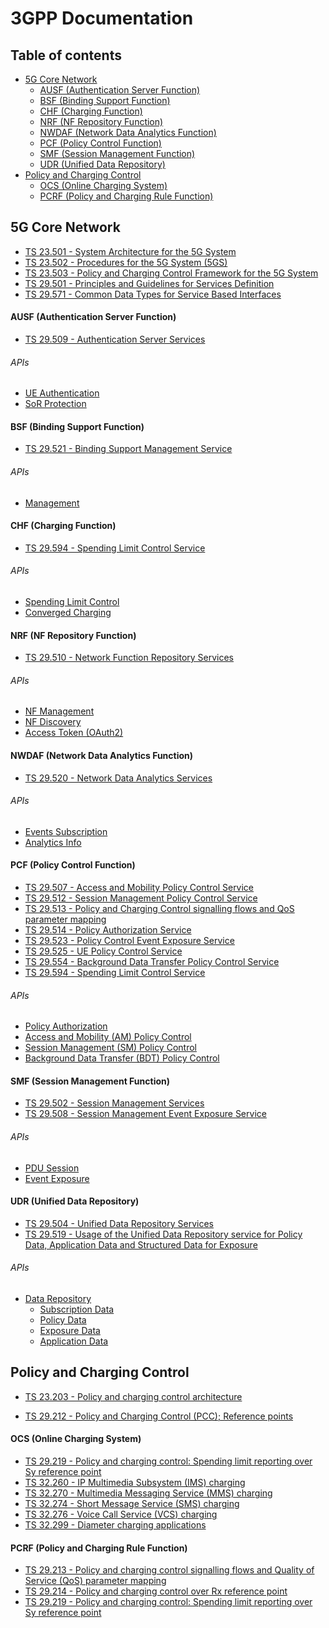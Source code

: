 # 3GPP Documentation

## Table of contents
* [5G Core Network](#5GCoreNetwork)
  * [AUSF (Authentication Server Function)](#AUSF)
  * [BSF (Binding Support Function)](#BSF)
  * [CHF (Charging Function)](#CHF)
  * [NRF (NF Repository Function)](#NRF)
  * [NWDAF (Network Data Analytics Function)](#NDAF)
  * [PCF (Policy Control Function)](#PCF)
  * [SMF (Session Management Function)](#SMF)
  * [UDR (Unified Data Repository)](#UDR)
* [Policy and Charging Control](#PCC)
   * [OCS (Online Charging System)](#OCS)
   * [PCRF (Policy and Charging Rule Function)](#PCRF)
   
## 5G Core Network <a name="5GCoreNetwork"></a>
* [TS 23.501 - System Architecture for the 5G System](https://github.com/emanuelfreitas/3gpp-documentation/tree/master/documentation/TS%2023.501%20-%20System%20Architecture%20for%20the%205G%20System)
* [TS 23.502 - Procedures for the 5G System (5GS)](https://github.com/emanuelfreitas/3gpp-documentation/tree/master/documentation/TS%2023.502%20-%20Procedures%20for%20the%205G%20System%20(5GS))
* [TS 23.503 - Policy and Charging Control Framework for the 5G System](https://github.com/emanuelfreitas/3gpp-documentation/tree/master/documentation/TS%2023.503%20-%20Policy%20and%20Charging%20Control%20Framework%20for%20the%205G%20System)
* [TS 29.501 - Principles and Guidelines for Services Definition](https://github.com/emanuelfreitas/3gpp-documentation/tree/master/documentation/TS%2029.501%20-%20Principles%20and%20Guidelines%20for%20Services%20Definition)
* [TS 29.571 - Common Data Types for Service Based Interfaces](https://github.com/emanuelfreitas/3gpp-documentation/tree/master/documentation/TS%2029.571%20-%20Common%20Data%20Types%20for%20Service%20Based%20Interfaces)

#### AUSF (Authentication Server Function)
* [TS 29.509 - Authentication Server Services](https://github.com/emanuelfreitas/3gpp-documentation/tree/master/documentation/TS%2029.509%20-%20Authentication%20Server%20Services)
###### APIs
* [UE Authentication](https://editor.swagger.io/?url=https://raw.githubusercontent.com/jdegre/5GC_APIs/master/TS29509_Nausf_UEAuthentication.yaml)
* [SoR Protection](https://editor.swagger.io/?url=https://raw.githubusercontent.com/jdegre/5GC_APIs/master/TS29509_Nausf_SoRProtection.yaml)

#### BSF (Binding Support Function)<a name="BSF"></a>
* [TS 29.521 - Binding Support Management Service](https://github.com/emanuelfreitas/3gpp-documentation/tree/master/documentation/TS%2029.521%20-%20Binding%20Support%20Management%20Service)
###### APIs
* [Management](https://editor.swagger.io/?url=https://raw.githubusercontent.com/jdegre/5GC_APIs/master/TS29521_Nbsf_Management.yaml)

#### CHF (Charging Function) <a name="CHF"></a>
* [TS 29.594 - Spending Limit Control Service](https://github.com/emanuelfreitas/3gpp-documentation/tree/master/documentation/TS%2029.594%20-%20Spending%20Limit%20Control%20Service)
###### APIs
* [Spending Limit Control](https://editor.swagger.io/?url=https://raw.githubusercontent.com/jdegre/5GC_APIs/master/TS29594_Nchf_SpendingLimitControl.yaml)
* [Converged Charging](https://editor.swagger.io/?url=https://raw.githubusercontent.com/jdegre/5GC_APIs/master/TS32291_Nchf_ConvergedCharging.yaml)

#### NRF (NF Repository Function) <a name="NRF"></a>
* [TS 29.510 - Network Function Repository Services](https://github.com/emanuelfreitas/3gpp-documentation/tree/master/documentation/TS%2029.510%20-%20Network%20Function%20Repository%20Services)

###### APIs
* [NF Management](https://editor.swagger.io/?url=https://raw.githubusercontent.com/jdegre/5GC_APIs/master/TS29510_Nnrf_NFManagement.yaml)
* [NF Discovery](https://editor.swagger.io/?url=https://raw.githubusercontent.com/jdegre/5GC_APIs/master/TS29510_Nnrf_NFDiscovery.yaml)
* [Access Token (OAuth2)](https://editor.swagger.io/?url=https://raw.githubusercontent.com/jdegre/5GC_APIs/master/TS29510_Nnrf_AccessToken.yaml)

#### NWDAF (Network Data Analytics Function) <a name="NDAF"></a>
* [TS 29.520 - Network Data Analytics Services](https://github.com/emanuelfreitas/3gpp-documentation/tree/master/documentation/TS%2029.520%20-%20Network%20Data%20Analytics%20Services)
###### APIs
* [Events Subscription](https://editor.swagger.io/?url=https://raw.githubusercontent.com/jdegre/5GC_APIs/master/TS29520_Nnwdaf_EventsSubscription.yaml)
* [Analytics Info](https://editor.swagger.io/?url=https://raw.githubusercontent.com/jdegre/5GC_APIs/master/TS29520_Nnwdaf_AnalyticsInfo.yaml)

#### PCF (Policy Control Function) <a name="PCF"></a>
* [TS 29.507 - Access and Mobility Policy Control Service](https://github.com/emanuelfreitas/3gpp-documentation/tree/master/documentation/TS%2029.507%20-%20Access%20and%20Mobility%20Policy%20Control%20Service)
* [TS 29.512 - Session Management Policy Control Service](https://github.com/emanuelfreitas/3gpp-documentation/tree/master/documentation/TS%2029.512%20-%20Session%20Management%20Policy%20Control%20Service)
* [TS 29.513 - Policy and Charging Control signalling flows and QoS parameter mapping](https://github.com/emanuelfreitas/3gpp-documentation/tree/master/documentation/TS%2029.513%20-%20Policy%20and%20Charging%20Control%20signalling%20flows%20and%20QoS%20parameter%20mapping)
* [TS 29.514 - Policy Authorization Service](https://github.com/emanuelfreitas/3gpp-documentation/tree/master/documentation/TS%2029.514%20-%20Policy%20Authorization%20Service)
* [TS 29.523 - Policy Control Event Exposure Service](https://github.com/emanuelfreitas/3gpp-documentation/tree/master/documentation/TS%2029.523%20-%20Policy%20Control%20Event%20Exposure%20Service)
* [TS 29.525 - UE Policy Control Service](https://github.com/emanuelfreitas/3gpp-documentation/tree/master/documentation/TS%2029.525%20-%20UE%20Policy%20Control%20Service)
* [TS 29.554 - Background Data Transfer Policy Control Service](https://github.com/emanuelfreitas/3gpp-documentation/tree/master/documentation/TS%2029.554%20-%20Background%20Data%20Transfer%20Policy%20Control%20Service)
* [TS 29.594 - Spending Limit Control Service](https://github.com/emanuelfreitas/3gpp-documentation/tree/master/documentation/TS%2029.594%20-%20Spending%20Limit%20Control%20Service)
###### APIs
* [Policy Authorization](https://editor.swagger.io/?url=https://raw.githubusercontent.com/jdegre/5GC_APIs/master/TS29514_Npcf_PolicyAuthorization.yaml)
* [Access and Mobility (AM) Policy Control](https://editor.swagger.io/?url=https://raw.githubusercontent.com/jdegre/5GC_APIs/master/TS29507_Npcf_AMPolicyControl.yaml)
* [Session Management (SM) Policy Control](https://editor.swagger.io/?url=https://raw.githubusercontent.com/jdegre/5GC_APIs/master/TS29512_Npcf_SMPolicyControl.yaml)
* [Background Data Transfer (BDT) Policy Control](https://editor.swagger.io/?url=https://raw.githubusercontent.com/jdegre/5GC_APIs/master/TS29554_Npcf_BDTPolicyControl.yaml)

#### SMF (Session Management Function)<a name="SMF"></a>
* [TS 29.502 - Session Management Services](https://github.com/emanuelfreitas/3gpp-documentation/tree/master/documentation/TS%2029.502%20-%20Session%20Management%20Services)
* [TS 29.508 - Session Management Event Exposure Service](https://github.com/emanuelfreitas/3gpp-documentation/tree/master/documentation/TS%2029.508%20-%20Session%20Management%20Event%20Exposure%20Service)
###### APIs
* [PDU Session](https://editor.swagger.io/?url=https://raw.githubusercontent.com/jdegre/5GC_APIs/master/TS29502_Nsmf_PDUSession.yaml)
* [Event Exposure](https://editor.swagger.io/?url=https://raw.githubusercontent.com/jdegre/5GC_APIs/master/TS29508_Nsmf_EventExposure.yaml)

#### UDR (Unified Data Repository) <a name="UDR"></a>
* [TS 29.504 - Unified Data Repository Services](https://github.com/emanuelfreitas/3gpp-documentation/tree/master/documentation/TS%2029.504%20-%20Unified%20Data%20Repository%20Services)
* [TS 29.519 - Usage of the Unified Data Repository service for Policy Data, Application Data and Structured Data for Exposure](https://github.com/emanuelfreitas/3gpp-documentation/tree/master/documentation/TS%2029.519%20-%20Usage%20of%20the%20Unified%20Data%20Repository%20service%20for%20Policy%20Data%2C%20Application%20Data%20and%20Structured%20Data%20for%20Exposure)
###### APIs
* [Data Repository](https://editor.swagger.io/?url=https://raw.githubusercontent.com/jdegre/5GC_APIs/master/TS29504_Nudr_DataRepository.yaml)
  * [Subscription Data](https://editor.swagger.io/?url=https://raw.githubusercontent.com/jdegre/5GC_APIs/master/TS29505_Subscription_Data.yaml)
  * [Policy Data](https://editor.swagger.io/?url=https://raw.githubusercontent.com/jdegre/5GC_APIs/master/TS29519_Policy_Data.yaml)
  * [Exposure Data](https://editor.swagger.io/?url=https://raw.githubusercontent.com/jdegre/5GC_APIs/master/TS29519_Exposure_Data.yaml)
  * [Application Data](https://editor.swagger.io/?url=https://raw.githubusercontent.com/jdegre/5GC_APIs/master/TS29519_Application_Data.yaml)

## Policy and Charging Control <a name="PCC"></a>
* [TS 23.203 - Policy and charging control architecture](https://github.com/emanuelfreitas/3gpp-documentation/tree/master/documentation/TS%2023.203%20-%20Policy%20and%20charging%20control%20architecture)

* [TS 29.212 - Policy and Charging Control (PCC); Reference points](https://github.com/emanuelfreitas/3gpp-documentation/tree/master/documentation/TS%2029.212%20-%20Policy%20and%20Charging%20Control%20(PCC)%3B%20Reference%20points)

#### OCS (Online Charging System) <a name="OCS"></a>
* [TS 29.219 - Policy and charging control: Spending limit reporting over Sy reference point](https://github.com/emanuelfreitas/3gpp-documentation/tree/master/documentation/TS%2029.219%20-%20Policy%20and%20charging%20control%20-%20Spending%20limit%20reporting%20over%20Sy%20reference%20point)
* [TS 32.260 - IP Multimedia Subsystem (IMS) charging](https://github.com/emanuelfreitas/3gpp-documentation/tree/master/documentation/TS%2032.260%20-%20IP%20Multimedia%20Subsystem%20(IMS)%20charging)
* [TS 32.270 - Multimedia Messaging Service (MMS) charging](https://github.com/emanuelfreitas/3gpp-documentation/tree/master/documentation/TS%2032.270%20-%20Multimedia%20Messaging%20Service%20(MMS)%20charging)
* [TS 32.274 - Short Message Service (SMS) charging](https://github.com/emanuelfreitas/3gpp-documentation/tree/master/documentation/TS%2032.274%20-%20Short%20Message%20Service%20(SMS)%20charging)
* [TS 32.276 - Voice Call Service (VCS) charging](https://github.com/emanuelfreitas/3gpp-documentation/tree/master/documentation/TS%2032.276%20-%20Voice%20Call%20Service%20(VCS)%20charging)
* [TS 32.299 - Diameter charging applications](https://github.com/emanuelfreitas/3gpp-documentation/tree/master/documentation/TS%2032.299%20-%20Diameter%20charging%20applications)

#### PCRF (Policy and Charging Rule Function) <a name="PCRF"></a>
* [TS 29.213 - Policy and charging control signalling flows and Quality of Service (QoS) parameter mapping](https://github.com/emanuelfreitas/3gpp-documentation/tree/master/documentation/TS%2029.213%20-%20Policy%20and%20charging%20control%20signalling%20flows%20and%20Quality%20of%20Service%20(QoS)%20parameter%20mapping)
* [TS 29.214 - Policy and charging control over Rx reference point](https://github.com/emanuelfreitas/3gpp-documentation/tree/master/documentation/TS%2029.214%20-%20Policy%20and%20charging%20control%20over%20Rx%20reference%20point)
* [TS 29.219 - Policy and charging control: Spending limit reporting over Sy reference point](https://github.com/emanuelfreitas/3gpp-documentation/tree/master/documentation/TS%2029.219%20-%20Policy%20and%20charging%20control%20-%20Spending%20limit%20reporting%20over%20Sy%20reference%20point)

